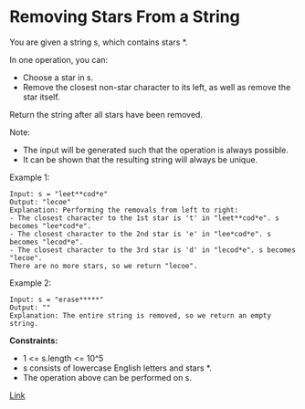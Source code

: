 # Removing Stars From a String

You are given a string s, which contains stars *.

In one operation, you can:

- Choose a star in s.
- Remove the closest non-star character to its left, as well as remove the star itself.

Return the string after all stars have been removed.

Note:

- The input will be generated such that the operation is always possible.
- It can be shown that the resulting string will always be unique.


Example 1:

```
Input: s = "leet**cod*e"
Output: "lecoe"
Explanation: Performing the removals from left to right:
- The closest character to the 1st star is 't' in "leet**cod*e". s becomes "lee*cod*e".
- The closest character to the 2nd star is 'e' in "lee*cod*e". s becomes "lecod*e".
- The closest character to the 3rd star is 'd' in "lecod*e". s becomes "lecoe".
There are no more stars, so we return "lecoe".
```

Example 2:

```
Input: s = "erase*****"
Output: ""
Explanation: The entire string is removed, so we return an empty string.
```

**Constraints:**
- 1 <= s.length <= 10^5
- s consists of lowercase English letters and stars *.
- The operation above can be performed on s.

[Link](https://leetcode.com/problems/removing-stars-from-a-string/)